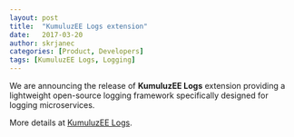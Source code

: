 ```yaml
---
layout: post
title:  "KumuluzEE Logs extension"
date:   2017-03-20
author: skrjanec
categories: [Product, Developers]
tags: [KumuluzEE Logs, Logging]
---
```


We are announcing the release of **KumuluzEE Logs** extension providing a lightweight open-source logging framework specifically designed for logging microservices.

More details at [KumuluzEE Logs](https://github.com/kumuluz/kumuluzee-logs/blob/master/README.md).
